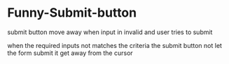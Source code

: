 # Funny-Submit-button
submit button move away when input in invalid and user tries to submit

when the required inputs not matches the criteria the submit button not let the form submit 
it get away from the cursor
